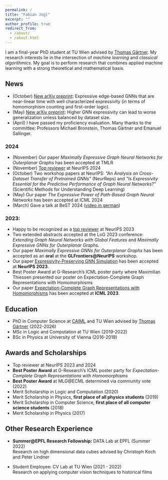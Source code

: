 ```yaml
---
permalink: /
title: "Fabian Jogl"
excerpt: ""
author_profile: true
redirect_from:
  - /about/
  - /about.html
---
```


I am a final-year PhD student at TU Wien advised by [Thomas Gärtner](https://thomasgaertner.org/).
My research interests lie in the intersection of _machine learning_ and _classical algorithmics_.
My goal is to perform research that combines applied machine learning with a
strong theoretical and mathematical basis.

## News

- (October) [New arXiv preprint](https://arxiv.org/abs/2510.13615): Expressive edge-based GNNs that are near-linear time with well characterized expressivity (in terms of homomorphism counting and first-order logic).
- (May) [New arXiv preprint](https://arxiv.org/abs/2505.11298): Higher GNN expressivity can lead to worse generalization unless balanced by dataset size.
- (April) I have passed my proficiency evaluation. Many thanks to the committee: Professors Michael Bronstein, Thomas Gärtner and Emanuel Sallinger.

### 2024
- (November) Our paper _Maximally Expressive Graph Neural Networks for Outerplanar Graphs_ has been accepted at TMLR
- (November) [Top reviewer](https://neurips.cc/Conferences/2024/ProgramCommittee) at NeurIPS 2024
- (October) Two workshop papers at NeurIPS: _"An Analysis on Cross-Dataset Transfer of Pretrained GNNs"_ (NeurReps) and _"Is Expressivity Essential for the Predictive Performance of Graph Neural Networks?"_ (Scientific Methods for Understanding Deep Learning)
- (May) Our paper _The Expressive Power of Path-Based Graph Neural Networks_ has been accepted at ICML 2024
- (March) Gave a talk at BeST 2024 ([video in german](https://youtu.be/_SaifqDYz_M))

### 2023:
- Happy to be recognized as a [top reviewer](https://neurips.cc/Conferences/2023/ProgramCommittee#top-reivewers) at NeurIPS 2023
- Two extended abstracts accepted at the LoG 2023 conference: _Extending Graph Neural Networks with Global Features_ and _Maximally Expressive GNNs for Outerplanar Graphs_. 
- Our paper _Maximally Expressive GNNs for Outerplanar Graphs_ has been accepted as an **oral** at the **GLFrontiers@NeurIPS** workshop.
- Our paper [Expressivity-Preserving GNN Simulation](https://neurips.cc/virtual/2023/poster/69926) has been accepted at **NeurIPS 2023**.
- Best Poster Award at G-Research’s ICML poster party where Maximilian Thiessen presented our poster on Expectation-Complete Graph Representations with Homomorphisms
- Our paper [Expectation-Complete Graph Representations with Homomorphisms](https://openreview.net/forum?id=ppgRPC14uI) has been accepted at **ICML 2023**.

## Education
- PhD in Computer Science at [CAIML](https://www.tuwien.at/caiml/) and TU Wien advised by [Thomas Gärtner](https://thomasgaertner.org/) (2022-2026)
- MSc in Logic and Computation at TU Wien (2019-2022)
- BSc in Physics at University of Vienna (2016-2019)

## Awards and Scholarships
- Top reviewer at NeurIPS 2023 and 2024
- **Best Poster Award** at G-Research’s ICML poster party for _Expectation-Complete Graph Representations with Homomorphisms_
- **Best Poster Award** at MLG@ECML determined via community vote (2022)
- Merit Scholarship in Logic and Computation (2020)
- Merit Scholarship  in Physics, **first place of all physics students** (2019)
- Merit Scholarship  in Computer Science, **first place of all computer science students** (2018)
- Merit Scholarship  in Physics (2017)

## Other Research Experience
- **Summer@EPFL Research Fellowship:** DATA Lab at EPFL (Summer 2022)  
Research on high dimensional data cubes advised by Christoph Koch and Peter Lindner

- Student Employee: CV Lab at TU Wien (2021 - 2022)  
Research on applying computer vision techniques to historical films
